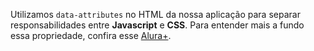 Utilizamos `data-attributes` no HTML da nossa aplicação para separar responsabilidades entre **Javascript** e **CSS**. Para entender mais a fundo essa propriedade, confira esse [Alura+](https://cursos.alura.com.br/extra/alura-mais/data-attributes-do-html5-c109).